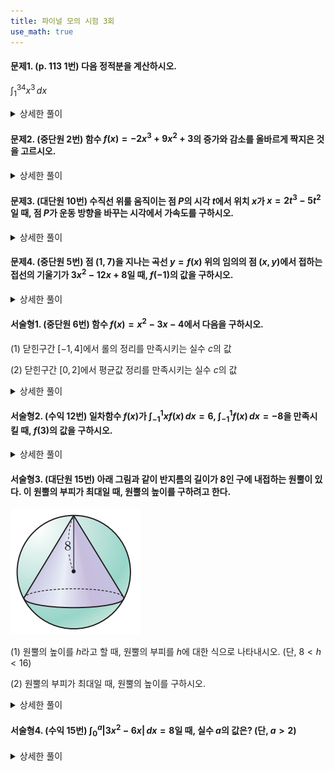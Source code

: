 ```yaml
---
title: 파이널 모의 시험 3회
use_math: true
---
```


#### 문제1. (p. 113 1번) 다음 정적분을 계산하시오.

$\displaystyle\int_1^34 x^3\,dx$

<details> 
  <summary>상세한 풀이</summary> 
   <p><img src="/assets/Pasted image 20231127225810.png"/></p>
 </details>

#### 문제2. (중단원 2번) 함수 $f(x)=-2x^3+9x^2+3$의 증가와 감소를 올바르게 짝지은 것을 고르시오.

<details> 
  <summary>상세한 풀이</summary> 
   <p><img src="/assets/Pasted image 20231127225821.png"/></p>
 </details>

#### 문제3. (대단원 10번) 수직선 위룰 움직이는 점 $P$의 시각 $t$에서 위치 $x$가 $x=2t^3-5t^2$일 때, 점 $P$가 운동 방향을 바꾸는 시각에서 가속도를 구하시오.

<details> 
  <summary>상세한 풀이</summary> 
   <p><img src="/assets/Pasted image 20231127225832.png"/></p>
 </details>


#### 문제4. (중단원 5번) 점 $(1, 7)$을 지나는 곡선 $y=f(x)$ 위의 임의의 점 $(x, y)$에서 접하는 접선의 기울기가 $3x^2-12x+8$일 때, $f(-1)$의 값을 구하시오.

<details> 
  <summary>상세한 풀이</summary> 
   <p><img src="/assets/Pasted image 20231127225844.png"/></p>
 </details>



#### 서술형1. (중단원 6번) 함수 $f(x)=x^2-3x-4$에서 다음을 구하시오.

(1) 닫힌구간 $[-1, 4]$에서 롤의 정리를 만족시키는 실수 $c$의 값

(2) 닫힌구간 $[0, 2]$에서 평균값 정리를 만족시키는 실수 $c$의 값

<details> 
  <summary>상세한 풀이</summary> 
   <p><img src="/assets/Pasted image 20231127225750.png"/></p>
 </details>



#### 서술형2. (수익 12번) 일차함수 $f(x)$가 $\displaystyle\int_{-1}^1 xf(x)\,dx=6$, $\displaystyle\int_{-1}^1 f(x)\,dx=-8$을 만족시킬 때, $f(3)$의 값을 구하시오.

<details> 
  <summary>상세한 풀이</summary> 
   <p><img src="/assets/Pasted image 20231126194259.png"/></p>
 </details>


#### 서술형3. (대단원 15번) 아래 그림과 같이 반지름의 길이가 $8$인 구에 내접하는 원뿔이 있다. 이 원뿔의 부피가 최대일 때, 원뿔의 높이를 구하려고 한다.

<img src="/assets/Pasted image 20231127221600.png"/>

(1) 원뿔의 높이를 $h$라고 할 때, 원뿔의 부피를 $h$에 대한 식으로 나타내시오. (단, $8<h<16$)

(2) 원뿔의 부피가 최대일 때, 원뿔의 높이를 구하시오. 

<details> 
  <summary>상세한 풀이</summary> 
   <p><img src="/assets/Pasted image 20231126194259.png"/></p>
 </details>


#### 서술형4. (수익 15번) $\displaystyle\int_0^a\lvert 3 x^2-6 x\rvert\,dx=8$일 때, 실수 $a$의 값은? (단, $a>2$)

<details> 
  <summary>상세한 풀이</summary> 
   <p><img src="/assets/Pasted image 20231126194259.png"/></p>
 </details>